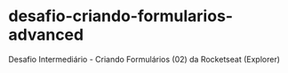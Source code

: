 # desafio-criando-formularios-advanced
Desafio Intermediário - Criando Formulários (02) da Rocketseat (Explorer) 
